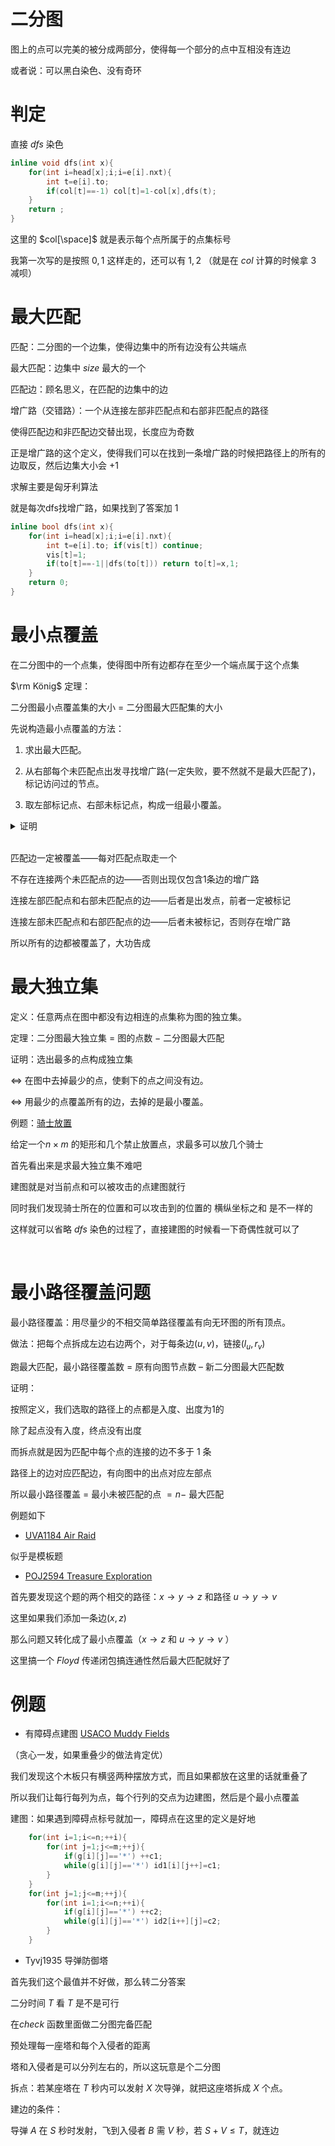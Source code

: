 # 二分图

图上的点可以完美的被分成两部分，使得每一个部分的点中互相没有连边

或者说：可以黑白染色、没有奇环

# 判定

直接 $dfs$ 染色

```cpp
inline void dfs(int x){
    for(int i=head[x];i;i=e[i].nxt){
        int t=e[i].to;
        if(col[t]==-1) col[t]=1-col[x],dfs(t);
    }
    return ;
}
```
这里的 $col[\space]$ 就是表示每个点所属于的点集标号

我第一次写的是按照 $0,1$ 这样走的，还可以有 $1,2$ （就是在 $col$ 计算的时候拿 $3$ 减呗）

# 最大匹配

匹配：二分图的一个边集，使得边集中的所有边没有公共端点

最大匹配：边集中 $size$ 最大的一个

匹配边：顾名思义，在匹配的边集中的边

增广路（交错路）：一个从连接左部非匹配点和右部非匹配点的路径

使得匹配边和非匹配边交替出现，长度应为奇数

正是增广路的这个定义，使得我们可以在找到一条增广路的时候把路径上的所有的边取反，然后边集大小会 $+1$

求解主要是匈牙利算法

就是每次dfs找增广路，如果找到了答案加 $1$

```cpp
inline bool dfs(int x){
    for(int i=head[x];i;i=e[i].nxt){
        int t=e[i].to; if(vis[t]) continue;
        vis[t]=1; 
        if(to[t]==-1||dfs(to[t])) return to[t]=x,1;
    }
    return 0;
}
```

# 最小点覆盖

在二分图中的一个点集，使得图中所有边都存在至少一个端点属于这个点集

$\rm König$ 定理：

二分图最小点覆盖集的大小 $=$ 二分图最大匹配集的大小

先说构造最小点覆盖的方法：

1. 求出最大匹配。

2. 从右部每个未匹配点出发寻找增广路(一定失败，要不然就不是最大匹配了)，标记访问过的节点。

3. 取左部标记点、右部未标记点，构成一组最小覆盖。


<details>

<summary>证明</summary>

经过上述构造方法后

右部未匹配点一定是标记点——因为它们是出发点

左部未匹配点一定是未标记点——如果被标记则找到了增广路（两边都是未匹配点诶）

一对匹配点都被标记或者都未标记——因为左部匹配点只能通过右部到达

取左部标记点、右部未标记点，恰好使得每对匹配点被取走一个

所以数量值相等

---

</details><br>


匹配边一定被覆盖——每对匹配点取走一个

不存在连接两个未匹配点的边——否则出现仅包含1条边的增广路

连接左部匹配点和右部未匹配点的边——后者是出发点，前者一定被标记

连接左部未匹配点和右部匹配点的边——后者未被标记，否则存在增广路

所以所有的边都被覆盖了，大功告成

# 最大独立集

定义：任意两点在图中都没有边相连的点集称为图的独立集。

定理：二分图最大独立集 $=$ 图的点数 $-$ 二分图最大匹配

证明：选出最多的点构成独立集

$\Leftrightarrow$ 在图中去掉最少的点，使剩下的点之间没有边。

$\Leftrightarrow$ 用最少的点覆盖所有的边，去掉的是最小覆盖。

例题：[骑士放置](https://www.acwing.com/problem/content/380/)

给定一个$n \times m$ 的矩形和几个禁止放置点，求最多可以放几个骑士

首先看出来是求最大独立集不难吧

建图就是对当前点和可以被攻击的点建图就行

同时我们发现骑士所在的位置和可以攻击到的位置的 横纵坐标之和 是不一样的

这样就可以省略 $dfs$ 染色的过程了，直接建图的时候看一下奇偶性就可以了

<br>

# 最小路径覆盖问题

最小路径覆盖：用尽量少的不相交简单路径覆盖有向无环图的所有顶点。

做法：把每个点拆成左边右边两个，对于每条边$(u,v)$，链接$(l_u,r_v)$

跑最大匹配，最小路径覆盖数 = 原有向图节点数 – 新二分图最大匹配数

证明：

按照定义，我们选取的路径上的点都是入度、出度为$1$的

除了起点没有入度，终点没有出度

而拆点就是因为匹配中每个点的连接的边不多于 $1$ 条

路径上的边对应匹配边，有向图中的出点对应左部点

所以最小路径覆盖 $=$ 最小未被匹配的点 $=n-$ 最大匹配

例题如下

- [UVA1184 Air Raid](https://www.luogu.com.cn/problem/UVA1184)

似乎是模板题

- [POJ2594 Treasure Exploration](http://poj.org/problem?id=2594)

首先要发现这个题的两个相交的路径：$x \rightarrow y \rightarrow z$ 和路径 $u \rightarrow y \rightarrow v$

这里如果我们添加一条边$(x,z)$

那么问题又转化成了最小点覆盖（$x\rightarrow z$ 和 $u \rightarrow y \rightarrow v$ ）

这里搞一个 $Floyd$ 传递闭包搞连通性然后最大匹配就好了

# 例题

- 有障碍点建图 [USACO Muddy Fields](https://www.luogu.com.cn/problem/P6062)

（贪心一发，如果重叠少的做法肯定优）

我们发现这个木板只有横竖两种摆放方式，而且如果都放在这里的话就重叠了

所以我们让每行每列为点，每个行列的交点为边建图，然后是个最小点覆盖

建图：如果遇到障碍点标号就加一，障碍点在这里的定义是好地

```cpp
	for(int i=1;i<=n;++i){
		for(int j=1;j<=m;++j){
			if(g[i][j]=='*') ++c1;
			while(g[i][j]=='*') id1[i][j++]=c1;
		}
	}
	for(int j=1;j<=m;++j){
		for(int i=1;i<=n;++i){
			if(g[i][j]=='*') ++c2;
			while(g[i][j]=='*') id2[i++][j]=c2;
		}
	}
```

- Tyvj1935 导弹防御塔

首先我们这个最值并不好做，那么转二分答案

二分时间 $T$ 看 $T$ 是不是可行

在$check$ 函数里面做二分图完备匹配

预处理每一座塔和每个入侵者的距离

塔和入侵者是可以分列左右的，所以这玩意是个二分图

拆点：若某座塔在 $T$ 秒内可以发射 $X$ 次导弹，就把这座塔拆成 $X$ 个点。

建边的条件：

导弹 $A$ 在 $S$ 秒时发射，飞到入侵者 $B$ 需 $V$ 秒，若 $S+V \le T$，就连边